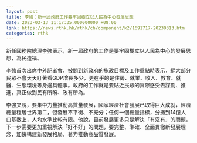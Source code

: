 ```yaml
---
layout: post
title: 李強：新一屆政府工作要牢固樹立以人民為中心發展思想
date: 2023-03-13 11:17:35.000000000 +08:00
link: https://news.rthk.hk/rthk/ch/component/k2/1691717-20230313.htm
categories: rthk
---
```


新任國務院總理李強表示，新一屆政府的工作是要牢固樹立以人民為中心的發展思想，為民造福。

李強首次出席中外記者會，被問到新政府的施政目標及工作重點時表示，絕大部分民眾不會天天盯著看GDP增長多少，更在乎的是住房、就業、收入、教育、就醫、生態環境等身邊具體事。政府的工作就是要貼近民眾的實際感受去謀劃、推進，真正做到民有所盼、政有所為。

李強又說，要集中力量推動高質量發展，國家經濟社會發展已取得巨大成就，經濟總量穩居世界第二，但發展不平衡、不充分；任何一個總量指標，分攤到14億人口基數上，人均水準比較有限。他說，目前發展更多只是解決「有沒有」的問題，下一步需要更加重視解決「好不好」的問題，要完整、準確、全面貫徹新發展理念，加快構建新發展格局，著力推動高品質發展。
